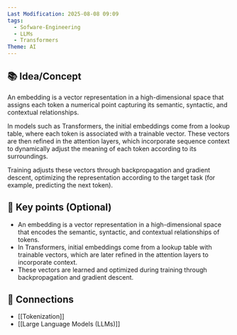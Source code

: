 ```yaml
---
Last Modification: 2025-08-08 09:09
tags:
  - Sofware-Engineering
  - LLMs
  - Transformers
Theme: AI
---
```



## 📚 Idea/Concept 
An embedding is a vector representation in a high-dimensional space that assigns each token a numerical point capturing its semantic, syntactic, and contextual relationships.

In models such as Transformers, the initial embeddings come from a lookup table, where each token is associated with a trainable vector. These vectors are then refined in the attention layers, which incorporate sequence context to dynamically adjust the meaning of each token according to its surroundings.

Training adjusts these vectors through backpropagation and gradient descent, optimizing the representation according to the target task (for example, predicting the next token).
## 📌 Key points (Optional)
- An embedding is a vector representation in a high-dimensional space that encodes the semantic, syntactic, and contextual relationships of tokens.
- In Transformers, initial embeddings come from a lookup table with trainable vectors, which are later refined in the attention layers to incorporate context.
- These vectors are learned and optimized during training through backpropagation and gradient descent.

## 🔗 Connections
- [[Tokenization]]
- [[Large Language Models (LLMs)]]


